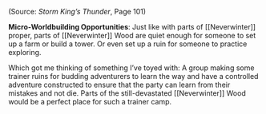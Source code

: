 (Source: *Storm King’s Thunder*, Page 101)

**Micro-Worldbuilding Opportunities**: Just like with parts of [[Neverwinter]] proper, parts of [[Neverwinter]] Wood are quiet enough for someone to set up a farm or build a tower. Or even set up a ruin for someone to practice exploring.

Which got me thinking of something I’ve toyed with: A group making some trainer ruins for budding adventurers to learn the way and have a controlled adventure constructed to ensure that the party can learn from their mistakes and not die. Parts of the still-devastated [[Neverwinter]] Wood would be a perfect place for such a trainer camp.

